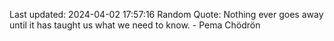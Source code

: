 Last updated: 2024-04-02 17:57:16
Random Quote: Nothing ever goes away until it has taught us what we need to know. - Pema Chödrön